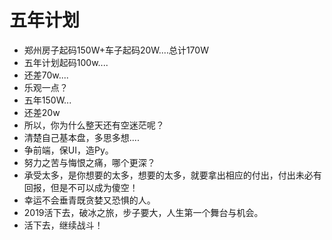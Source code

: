 ﻿# 五年计划
+ 郑州房子起码150W+车子起码20W....总计170W 
+ 五年计划起码100w....
+ 还差70w....
+ 乐观一点？
+ 五年150W...
+ 还差20w
+ 所以，你为什么整天还有空迷茫呢？
+ 清楚自己基本盘，多思多想....
+ 争前端，保UI，造Py。
+ 努力之苦与悔恨之痛，哪个更深？
+ 承受太多，是你想要的太多，想要的太多，就要拿出相应的付出，付出未必有回报，但是不可以成为傻空！
+ 幸运不会垂青既贪婪又恐惧的人。
+ 2019活下去，破冰之旅，步子要大，人生第一个舞台与机会。
+ 活下去，继续战斗！
